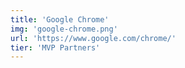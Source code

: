 ```yaml
---
title: 'Google Chrome'
img: 'google-chrome.png'
url: 'https://www.google.com/chrome/'
tier: 'MVP Partners'
---
```


